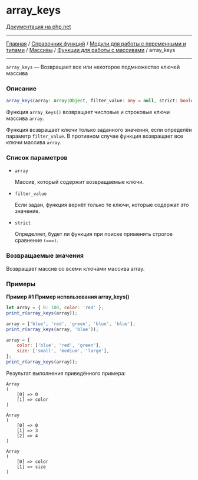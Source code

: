 # array_keys

[Документация на php.net](https://www.php.net/manual/ru/function.array-keys.php)

---

[Главная](../../../../../README.md) / [Справочник функций](../../../../funcref.md) /
[Модули для работы с переменными и типами](../../../vartype.md) / [Массивы](../../array.md) /
[Функции для работы с массивами](../func.md) / array_keys

---

`array_keys` — Возвращает все или некоторое подмножество ключей массива

### Описание

```ts
array_keys(array: Array|Object, filter_value: any = null, strict: boolean = false): Array
```

Функция `array_keys()` возвращает числовые и строковые ключи массива `array`.

Функция возвращает ключи только заданного значения, если определён параметр `filter_value`. В
противном случае функция возвращает все ключи массива `array`.

### Список параметров

-   `array`

    Массив, который содержит возвращаемые ключи.

-   `filter_value`

    Если задан, функция вернёт только те ключи, которые содержат это значение.

-   `strict`

    Определяет, будет ли функция при поиске применять строгое сравнение `(===)`.

### Возвращаемые значения

Возвращает массив со всеми ключами массива array.

### Примеры

**Пример #1 Пример использования array_keys()**

```js
let array = { 0: 100, color: 'red' };
print_r(array_keys(array));

array = ['blue', 'red', 'green', 'blue', 'blue'];
print_r(array_keys(array, 'blue'));

array = {
    color: ['blue', 'red', 'green'],
    size: ['small', 'medium', 'large'],
};
print_r(array_keys(array));
```

Результат выполнения приведённого примера:

    Array
    (
        [0] => 0
        [1] => color
    )

    Array
    (
        [0] => 0
        [1] => 3
        [2] => 4
    )

    Array
    (
        [0] => color
        [1] => size
    )
